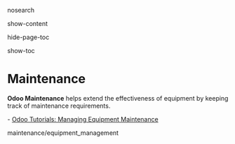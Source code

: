 nosearch  

show-content  

hide-page-toc  

show-toc  

# Maintenance

**Odoo Maintenance** helps extend the effectiveness of equipment by
keeping track of maintenance requirements.

<div class="seealso">

\- [Odoo Tutorials: Managing Equipment
Maintenance](https://www.odoo.com/slides/slide/managing-equipment-maintenance-709)

</div>

<div class="toctree" titlesonly="">

maintenance/equipment_management

</div>
